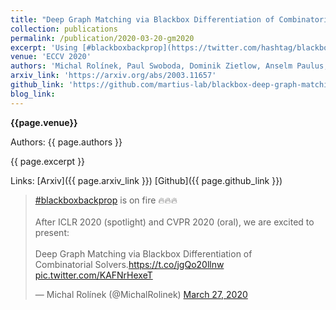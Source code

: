 ```yaml
---
title: "Deep Graph Matching via Blackbox Differentiation of Combinatorial Solvers"
collection: publications
permalink: /publication/2020-03-20-gm2020
excerpt: 'Using [#blackboxbackprop](https://twitter.com/hashtag/blackboxbackprop?src=hash), we wrap strong graph matching solvers into neural network building blocks. With additional help of a few architectural tricks, we obtain SOTA on deep graph matching benchmarks (e.g. PASCAL VOC).'
venue: 'ECCV 2020'
authors: 'Michal Rolínek, Paul Swoboda, Dominik Zietlow, Anselm Paulus, Vít Musil, Georg Martius'
arxiv_link: 'https://arxiv.org/abs/2003.11657'
github_link: 'https://github.com/martius-lab/blackbox-deep-graph-matching'
blog_link:
---
```


**{{page.venue}}**

Authors: {{ page.authors }}

{{ page.excerpt }}

Links: [Arxiv]({{ page.arxiv_link }})   [Github]({{ page.github_link }})

<blockquote class="twitter-tweet"><p lang="en" dir="ltr"><a href="https://twitter.com/hashtag/blackboxbackprop?src=hash&amp;ref_src=twsrc%5Etfw">#blackboxbackprop</a> is on fire 🔥🔥🔥<br><br>After ICLR 2020 (spotlight) and CVPR 2020 (oral), we are excited to present:<br><br>Deep Graph Matching via Blackbox Differentiation of<br>Combinatorial Solvers.<a href="https://t.co/jgQo20llnw">https://t.co/jgQo20llnw</a> <a href="https://t.co/KAFNrHexeT">pic.twitter.com/KAFNrHexeT</a></p>&mdash; Michal Rolínek (@MichalRolinek) <a href="https://twitter.com/MichalRolinek/status/1243535097325903875?ref_src=twsrc%5Etfw">March 27, 2020</a></blockquote> <script async src="https://platform.twitter.com/widgets.js" charset="utf-8"></script>

